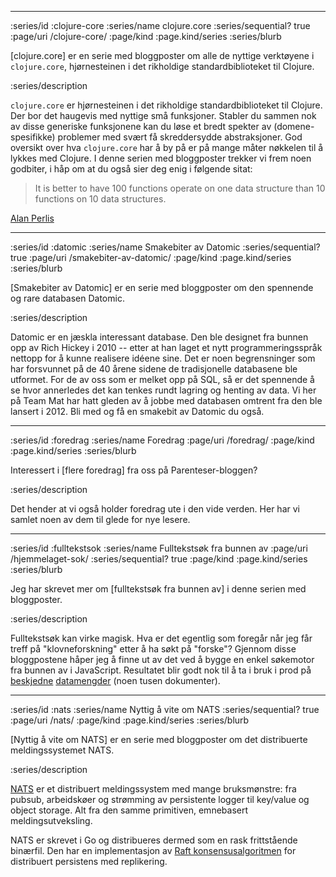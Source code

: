 --------------------------------------------------------------------------------
:series/id :clojure-core
:series/name clojure.core
:series/sequential? true
:page/uri /clojure-core/
:page/kind :page.kind/series
:series/blurb

[clojure.core] er en serie med bloggposter om alle de nyttige verktøyene i
`clojure.core`, hjørnesteinen i det rikholdige standardbiblioteket til Clojure.

:series/description

`clojure.core` er hjørnesteinen i det rikholdige standardbiblioteket til
Clojure. Der bor det haugevis med nyttige små funksjoner. Stabler du sammen nok
av disse generiske funksjonene kan du løse et bredt spekter av
(domene-spesifikke) problemer med svært få skreddersydde abstraksjoner. God
oversikt over hva `clojure.core` har å by på er på mange måter nøkkelen til å
lykkes med Clojure. I denne serien med bloggposter trekker vi frem noen
godbiter, i håp om at du også sier deg enig i følgende sitat:

> It is better to have 100 functions operate on one data structure than 10
> functions on 10 data structures.

[Alan Perlis](https://en.wikipedia.org/wiki/Epigrams_on_Programming)

--------------------------------------------------------------------------------
:series/id :datomic
:series/name Smakebiter av Datomic
:series/sequential? true
:page/uri /smakebiter-av-datomic/
:page/kind :page.kind/series
:series/blurb

[Smakebiter av Datomic] er en serie med bloggposter om
den spennende og rare databasen Datomic.

:series/description

Datomic er en jæskla interessant database. Den ble designet fra bunnen opp av
Rich Hickey i 2010 -- etter at han laget et nytt programmeringsspråk nettopp for
å kunne realisere idéene sine. Det er noen begrensninger som har forsvunnet på
de 40 årene sidene de tradisjonelle databasene ble utformet. For de av oss som
er melket opp på SQL, så er det spennende å se hvor annerledes det kan tenkes
rundt lagring og henting av data. Vi her på Team Mat har hatt gleden av å jobbe
med databasen omtrent fra den ble lansert i 2012. Bli med og få en smakebit av
Datomic du også.

--------------------------------------------------------------------------------
:series/id :foredrag
:series/name Foredrag
:page/uri /foredrag/
:page/kind :page.kind/series
:series/blurb

Interessert i [flere foredrag] fra oss på Parenteser-bloggen?

:series/description

Det hender at vi også holder foredrag ute i den vide verden. Her har vi samlet
noen av dem til glede for nye lesere.

--------------------------------------------------------------------------------
:series/id :fulltekstsok
:series/name Fulltekstsøk fra bunnen av
:page/uri /hjemmelaget-sok/
:series/sequential? true
:page/kind :page.kind/series
:series/blurb

Jeg har skrevet mer om [fulltekstsøk fra bunnen av] i denne serien med
bloggposter.

:series/description

Fulltekstsøk kan virke magisk. Hva er det egentlig som foregår når jeg får treff
på "klovneforskning" etter å ha søkt på "forske"? Gjennom disse bloggpostene
håper jeg å finne ut av det ved å bygge en enkel søkemotor fra bunnen av i
JavaScript. Resultatet blir godt nok til å ta i bruk i prod på
[beskjedne](https://www.matvaretabellen.no/)
[datamengder](https://smilefjes.mattilsynet.no/) (noen tusen dokumenter).

--------------------------------------------------------------------------------
:series/id :nats
:series/name Nyttig å vite om NATS
:series/sequential? true
:page/uri /nats/
:page/kind :page.kind/series
:series/blurb

[Nyttig å vite om NATS] er en serie med bloggposter om det distribuerte
meldingssystemet NATS.

:series/description

[NATS](https://nats.io) er et distribuert meldingssystem med mange bruksmønstre:
fra pubsub, arbeidskøer og strømming av persistente logger til key/value og
object storage. Alt fra den samme primitiven, emnebasert meldingsutveksling.

NATS er skrevet i Go og distribueres dermed som en rask frittstående binærfil.
Den har en implementasjon av [Raft konsensusalgoritmen](https://raft.github.io/)
for distribuert persistens med replikering.
